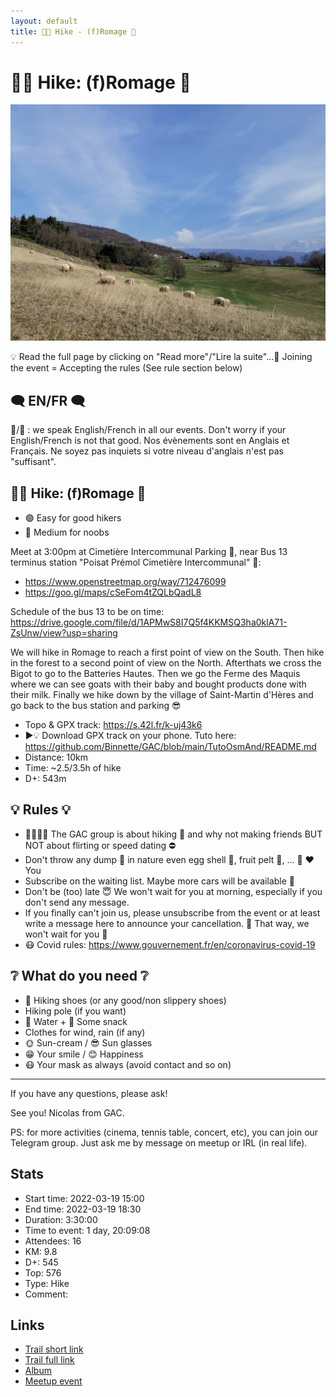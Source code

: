 ```yaml
---
layout: default
title: 🥾🔵 Hike - (f)Romage 🧀
---
```


# 🥾🔵 Hike: (f)Romage 🧀

![2022-03-19](../img/orig/2022-03-19.jpg)

💡 Read the full page by clicking on "Read more"/"Lire la suite"...💜
Joining the event = Accepting the rules (See rule section below)

##  🗨️ EN/FR 🗨️ 
🦅/🐓 : we speak English/French in all our events. Don't worry if your English/French is not that good. Nos évènements sont en Anglais et Français. Ne soyez pas inquiets si votre niveau d'anglais n'est pas "suffisant".

##  🥾🔵 Hike: (f)Romage 🧀 

* 🟢 Easy for good hikers
* 🔵 Medium for noobs

Meet at 3:00pm at Cimetière Intercommunal Parking 🚗, near Bus 13 terminus station "Poisat Prémol Cimetière Intercommunal" 🚌:

* https://www.openstreetmap.org/way/712476099
* https://goo.gl/maps/cSeFom4tZQLbQadL8

Schedule of the bus 13 to be on time: https://drive.google.com/file/d/1APMwS8I7Q5f4KKMSQ3ha0klA71-ZsUnw/view?usp=sharing

We will hike in Romage to reach a first point of view on the South. Then hike in the forest to a second point of view on the North. Afterthats we cross the Bigot to go to the Batteries Hautes. Then we go the Ferme des Maquis where we can see goats with their baby and bought products done with their milk. Finally we hike down by the village of Saint-Martin d'Hères and go back to the bus station and parking 😎

* Topo & GPX track: https://s.42l.fr/k-uj43k6
* ▶💡 Download GPX track on your phone. Tuto here: https://github.com/Binnette/GAC/blob/main/TutoOsmAnd/README.md
* Distance: 10km
* Time: \~2.5/3.5h of hike
* D+: 543m

##  💡 Rules 💡 

* 🚶‍♀️🚶‍♂️ The GAC group is about hiking 🥾 and why not making friends BUT NOT about flirting or speed dating ⛔
* Don't throw any dump 🚮 in nature even egg shell 🥚, fruit pelt 🍌, ... 🌳 ❤️ You
* Subscribe on the waiting list. Maybe more cars will be available 🚗
* Don't be (too) late 😇 We won't wait for you at morning, especially if you don't send any message.
* If you finally can't join us, please unsubscribe from the event or at least write a message here to announce your cancellation. 💜 That way, we won't wait for you 💜
* 😷 Covid rules: https://www.gouvernement.fr/en/coronavirus-covid-19

##  ❔ What do you need ❔ 

* 🥾 Hiking shoes (or any good/non slippery shoes)
* Hiking pole (if you want)
* 🧃 Water + 🍫 Some snack
* Clothes for wind, rain (if any)
* 🌞 Sun-cream / 😎 Sun glasses
* 😁 Your smile / 😊 Happiness
* 😷 Your mask as always (avoid contact and so on)

***

If you have any questions, please ask!

See you! Nicolas from GAC.

PS: for more activities (cinema, tennis table, concert, etc), you can join our Telegram group. Just ask me by message on meetup or IRL (in real life).

## Stats

- Start time: 2022-03-19 15:00
- End time: 2022-03-19 18:30
- Duration: 3:30:00
- Time to event: 1 day, 20:09:08
- Attendees: 16
- KM: 9.8
- D+: 545
- Top: 576
- Type: Hike
- Comment: 

## Links

- [Trail short link](https://s.42l.fr/k-uj43k6)
- [Trail full link]()
- [Album](https://binnette.github.io/GacImg2022/2022-03-19-🥾🔵-Hike-fRomage-🧀.html)
- [Meetup event](https://www.meetup.com/grenoble-adventure-club-english-french/events/284680913/)
